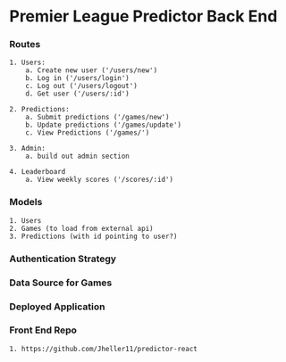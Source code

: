 # Premier League Predictor Back End

### Routes

    1. Users:
        a. Create new user ('/users/new')
        b. Log in ('/users/login')
        c. Log out ('/users/logout')
        d. Get user ('/users/:id')

    2. Predictions:
        a. Submit predictions ('/games/new')
        b. Update predictions ('/games/update')
        c. View Predictions ('/games/')

    3. Admin:
        a. build out admin section

    4. Leaderboard
        a. View weekly scores ('/scores/:id')

### Models

    1. Users
    2. Games (to load from external api)
    3. Predictions (with id pointing to user?)

### Authentication Strategy

### Data Source for Games

### Deployed Application

### Front End Repo

    1. https://github.com/Jheller11/predictor-react
